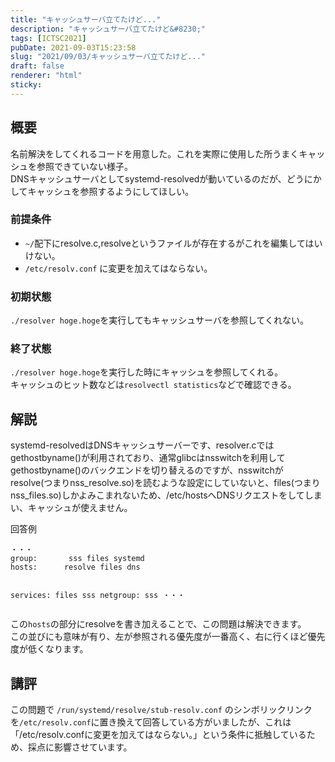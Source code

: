 ```yaml
---
title: "キャッシュサーバ立てたけど..."
description: "キャッシュサーバ立てたけど&#8230;"
tags: [ICTSC2021]
pubDate: 2021-09-03T15:23:58
slug: "2021/09/03/キャッシュサーバ立てたけど..."
draft: false
renderer: "html"
sticky: 
---
```



<h2>概要</h2>



<p>名前解決をしてくれるコードを用意した。これを実際に使用した所うまくキャッシュを参照できていない様子。<br>
DNSキャッシュサーバとしてsystemd-resolvedが動いているのだが、どうにかしてキャッシュを参照するようにしてほしい。</p>



<h3>前提条件</h3>



<ul><li><code>~/</code>配下にresolve.c,resolveというファイルが存在するがこれを編集してはいけない。</li><li><code>/etc/resolv.conf</code> に変更を加えてはならない。</li></ul>



<h3>初期状態</h3>



<p><code>./resolver hoge.hoge</code>を実行してもキャッシュサーバを参照してくれない。</p>



<h3>終了状態</h3>



<p><code>./resolver hoge.hoge</code>を実行した時にキャッシュを参照してくれる。<br> キャッシュのヒット数などは<code>resolvectl statistics</code>などで確認できる。</p>



<h2>解説</h2>



<p>systemd-resolvedはDNSキャッシュサーバーです、resolver.cではgethostbyname()が利用されており、通常glibcはnsswitchを利用してgethostbyname()のバックエンドを切り替えるのですが、nsswitchがresolve(つまりnss_resolve.so)を読むような設定にしていないと、files(つまりnss_files.so)しかよみこまれないため、/etc/hostsへDNSリクエストをしてしまい、キャッシュが使えません。</p>



<p>回答例</p>


<div class="wp-block-syntaxhighlighter-code "><pre class="brush: plain; title: ; title: ; notranslate" title=""><code>・・・
group:       sss files systemd
hosts:      resolve files dns

services:   files sss
netgroup:   sss
・・・</code></pre></div>


<p>この<code>hosts</code>の部分にresolveを書き加えることで、この問題は解決できます。<br> この並びにも意味が有り、左が参照される優先度が一番高く、右に行くほど優先度が低くなります。</p>



<h2>講評</h2>



<p>この問題で <code>/run/systemd/resolve/stub-resolv.conf</code> のシンボリックリンクを<code>/etc/resolv.conf</code>に置き換えて回答している方がいましたが、これは「/etc/resolv.confに変更を加えてはならない。」という条件に抵触しているため、採点に影響させています。</p>
